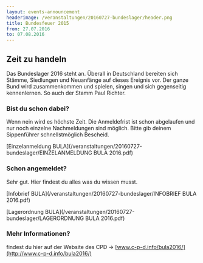 ```yaml
---
layout: events-announcement
headerimage: /veranstaltungen/20160727-bundeslager/header.png
title: Bundesfeuer 2015
from: 27.07.2016
to: 07.08.2016
---
```



## Zeit zu handeln

Das Bundeslager 2016 steht an. Überall in Deutschland bereiten sich Stämme, 
Siedlungen und Neuanfänge auf dieses Ereignis vor. Der ganze Bund wird zusammenkommen und 
spielen, singen und sich gegenseitig kennenlernen. So auch der Stamm Paul Richter.

### Bist du schon dabei?

Wenn nein wird es höchste Zeit. Die Anmeldefrist ist schon abgelaufen und nur noch einzelne Nachmeldungen sind möglich.
Bitte gib deinem Sippenführer schnellstmöglich Bescheid.

[Einzelanmeldung BULA](/veranstaltungen/20160727-bundeslager/EINZELANMELDUNG BULA 2016.pdf)

### Schon angemeldet?
Sehr gut. Hier findest du alles was du wissen musst.

[Infobrief BULA](/veranstaltungen/20160727-bundeslager/INFOBRIEF BULA 2016.pdf)

[Lagerordnung BULA](/veranstaltungen/20160727-bundeslager/LAGERORDNUNG BULA 2016.pdf)


### Mehr Informationen?

findest du hier auf der Website des CPD -> [www.c-p-d.info/bula2016/](http://www.c-p-d.info/bula2016/)
